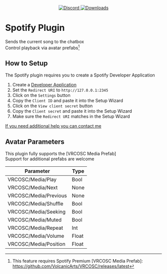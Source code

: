 <div align="center">
  <a href="https://discord.shaybox.com">
    <img alt="Discord" src="https://img.shields.io/discord/824865729445888041?color=404eed&label=Discord&logo=Discord&logoColor=FFFFFF">
  </a>
  <a href="https://github.com/shaybox/vrc-osc/releases/latest">
    <img alt="Downloads" src="https://img.shields.io/github/downloads/shaybox/vrc-osc/total?color=3fb950&label=Downloads&logo=github&logoColor=FFFFFF">
  </a>
</div>

# Spotify Plugin

Sends the current song to the chatbox  
Control playback via avatar prefabs[^1]

## How to Setup

The Spotify plugin requires you to create a Spotify Developer Application

1. Create a [Developer Application](https://developer.spotify.com/dashboard)
2. Set the `Redirect URI` to `http://127.0.0.1:2345`
3. Click on the `Settings` button
4. Copy the `Client ID` and paste it into the Setup Wizard
5. Click on the `View client secret` button
6. Copy the `Client secret` and paste it into the Setup Wizard
7. Make sure the `Redirect URI` matches in the Setup Wizard

[If you need additional help you can contact me](https://shaybox.com)

## Avatar Parameters

This plugin fully supports the [VRCOSC Media Prefab]  
Support for additional prefabs are welcome

| Parameter             | Type  |
|-----------------------|-------|
| VRCOSC/Media/Play     | Bool  |
| VRCOSC/Media/Next     | None  |
| VRCOSC/Media/Previous | None  |
| VRCOSC/Media/Shuffle  | Bool  |
| VRCOSC/Media/Seeking  | Bool  |
| VRCOSC/Media/Muted    | Bool  |
| VRCOSC/Media/Repeat   | Int   |
| VRCOSC/Media/Volume   | Float |
| VRCOSC/Media/Position | Float |

[^1]: This feature requires Spotify Premium
[VRCOSC Media Prefab]: https://github.com/VolcanicArts/VRCOSC/releases/latest

